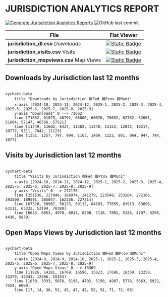 # JURISDICTION ANALYTICS REPORT
[![Generate Jurisdiction Analytics Reports](https://github.com/open-data/analytics-corporate-reporting/actions/workflows/action_jurisdiction.yml/badge.svg)](https://github.com/open-data/analytics-corporate-reporting/actions/workflows/action_jurisdiction.yml)
![GitHub last commit](https://img.shields.io/github/last-commit/open-data/analytics-corporate-reporting?path=JURISDICTION_ANALYTICS_REPORT/readme.md)

| File | Flat Viewer |
|--|--|
|**jurisdiction_dl.csv**  *Downloads*  | [![Static Badge](https://img.shields.io/badge/Open%20in%20Flatdata%20Viewer-FF00E8?style=for-the-badge&logo=github&logoColor=black)](https://flatgithub.com/open-data/analytics-corporate-reporting?filename=JURISDICTION_ANALYTICS_REPORT/jurisdiction_dl.csv)|
|**jurisdiction_visits.csv** Visits|[![Static Badge](https://img.shields.io/badge/Open%20in%20Flatdata%20Viewer-FF00E8?style=for-the-badge&logo=github&logoColor=black)](https://flatgithub.com/open-data/analytics-corporate-reporting?filename=JURISDICTION_ANALYTICS_REPORT/jurisdiction_visits.csv)|
|**jurisdiction_mapviews.csv** Map Views|[![Static Badge](https://img.shields.io/badge/Open%20in%20Flatdata%20Viewer-FF00E8?style=for-the-badge&logo=github&logoColor=black)](https://flatgithub.com/open-data/analytics-corporate-reporting?filename=JURISDICTION_ANALYTICS_REPORT/jurisdiction_mapviews.csv)|

## Downloads by Jurisdiction last 12 months

```mermaid

xychart-beta
    title "Downloads by Jurisdiction 🟦Fed 🟩Prov 🟥Muni"
    x-axis [2024-10, 2024-11, 2024-12, 2025-1, 2025-2, 2025-3, 2025-4, 2025-5, 2025-6, 2025-7, 2025-8, 2025-9]
    y-axis "Downloads" 0 --> 71662
    line [71652, 61879, 48792, 66000, 60076, 70652, 62782, 52661, 51664, 57147, 46588, 57521]
    line [11749, 11602, 8437, 11382, 11240, 13152, 12842, 10217, 10777, 9311, 7042, 11123]
    line [1351, 1257, 797, 994, 1163, 1400, 1222, 801, 964, 947, 744, 1077]
```

## Visits by Jurisdiction last 12 months

```mermaid

xychart-beta
    title "Visits by Jurisdiction 🟦Fed 🟩Prov 🟥Muni"
    x-axis [2024-10, 2024-11, 2024-12, 2025-1, 2025-2, 2025-3, 2025-4, 2025-5, 2025-6, 2025-7, 2025-8, 2025-9]
    y-axis "Visits" 0 --> 272176
    line [251538, 227040, 184974, 241279, 223549, 253204, 272166, 193500, 189591, 205047, 162256, 227214]
    line [67520, 58967, 50123, 69112, 64183, 77055, 81913, 63896, 63111, 63332, 53194, 78389]
    line [6643, 6053, 4970, 6013, 6298, 7116, 7801, 5126, 4797, 5298, 4430, 5839]
```

## Open Maps Views by Jurisdiction last 12 months

```mermaid

xychart-beta
    title "Open Maps Views by Jurisdiction 🟦Fed 🟩Prov 🟥Muni"
    x-axis [2024-8, 2024-9, 2024-10, 2025-1, 2025-2, 2025-3, 2025-4, 2025-5, 2025-6, 2025-7, 2025-8, 2025-9]
    y-axis "Open Maps Views" 0 --> 18369
    line [11826, 14281, 16769, 16596, 15623, 17686, 18359, 13250, 12379, 13343, 12366, 15153]
    line [1830, 3333, 5076, 5196, 4702, 5150, 4987, 5778, 5663, 5922, 7554, 6009]
    line [17, 14, 36, 52, 45, 47, 42, 52, 51, 71, 72, 68]
```
